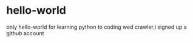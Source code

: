 # hello-world
only hello-world
for learning python to coding wed crawler,i signed up a github account
